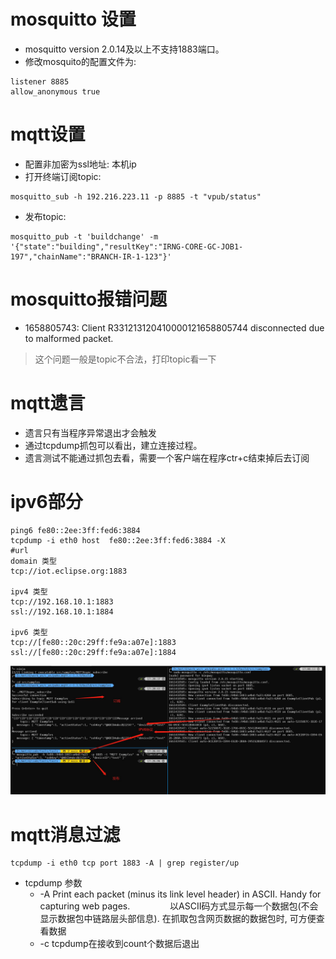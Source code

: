 # mosquitto 设置
- mosquitto version 2.0.14及以上不支持1883端口。
- 修改mosquito的配置文件为:
```
listener 8885
allow_anonymous true
```

# mqtt设置
- 配置非加密为ssl地址: 本机ip
- 打开终端订阅topic:
```shell
mosquitto_sub -h 192.216.223.11 -p 8885 -t "vpub/status"
```
- 发布topic:
```
mosquitto_pub -t 'buildchange' -m '{"state":"building","resultKey":"IRNG-CORE-GC-JOB1-197","chainName":"BRANCH-IR-1-123"}'
```

# mosquitto报错问题
- 1658805743: Client R331213120410000121658805744 disconnected due to malformed packet.
> 这个问题一般是topic不合法，打印topic看一下

# mqtt遗言
- 遗言只有当程序异常退出才会触发
- 通过tcpdump抓包可以看出，建立连接过程。
- 遗言测试不能通过抓包去看，需要一个客户端在程序ctr+c结束掉后去订阅
# ipv6部分
```
ping6 fe80::2ee:3ff:fed6:3884
tcpdump -i eth0 host  fe80::2ee:3ff:fed6:3884 -X
#url
domain 类型
tcp://iot.eclipse.org:1883

ipv4 类型
tcp://192.168.10.1:1883
ssl://192.168.10.1:1884

ipv6 类型
tcp://[fe80::20c:29ff:fe9a:a07e]:1883
ssl://[fe80::20c:29ff:fe9a:a07e]:1884
```

![ipv6-test](./images/mqtt_ipv6.jpg)

# mqtt消息过滤
```
tcpdump -i eth0 tcp port 1883 -A | grep register/up
```
- tcpdump 参数
	- -A Print each packet (minus its link level header) in ASCII. Handy for capturing web pages.
	　　　　 以ASCII码方式显示每一个数据包(不会显示数据包中链路层头部信息). 在抓取包含网页数据的数据包时, 可方便查看数据　
	- -c tcpdump在接收到count个数据后退出

